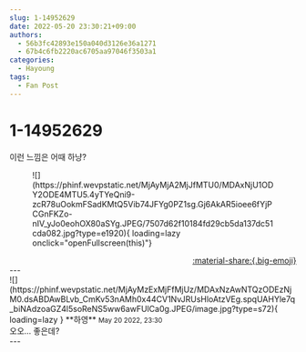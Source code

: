 ```yaml
---
slug: 1-14952629
date: 2022-05-20 23:30:21+09:00
authors:
  - 56b3fc42893e150a040d3126e36a1271
  - 67b4c6fb2220ac6705aa97046f3503a1
categories:
  - Hayoung
tags:
  - Fan Post
---
```


# 1-14952629

<div class="post-container" markdown="1">
<div class="content-container md-sidebar__scrollwrap" markdown="1">

이런 느낌은 어때 하냥?
<figure markdown="1">
![](https://phinf.wevpstatic.net/MjAyMjA2MjJfMTU0/MDAxNjU1ODY2ODE4MTU5.4yTYeQni9-zcR78uOokmFSadKMtQ5Vib74JFYg0PZ1sg.Gj6AkAR5ioee6fYjPCGnFKZo-nIV_yJo0eohOX80aSYg.JPEG/7507d62f10184fd29cb5da137dc51cda082.jpg?type=e1920){ loading=lazy onclick="openFullscreen(this)"}
</figure>


</div>
</div>

<div style="text-align: right;" markdown="1">
<a href="https://weverse.io/fromis9/fanpost/1-14952629" style="text-align: right;">:material-share:{.big-emoji}</a>
</div>
---

<div class="comments-container md-sidebar__scrollwrap" markdown="1">
<div class="comment" markdown="1">
<div class='id-container' markdown="1">
![](https://phinf.wevpstatic.net/MjAyMzExMjFfMjUz/MDAxNzAwNTQzODEzNjM0.dsABDAwBLvb_CmKv53nAMh0x44CV1NvJRUsHloAtzVEg.spqUAHYle7q_biNAdzoaGZ4l5soReNS5ww6awFUlCa0g.JPEG/image.jpg?type=s72){ loading=lazy }
**<span class="artist">하영</span>** <small>May 20 2022, 23:30</small><br>
</div>
<div class='comment-body' markdown="1">
오오... 좋은데?
</div>
</div>
</div>
---

